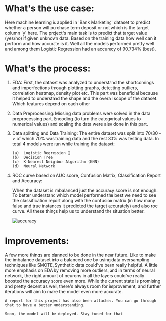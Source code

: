 # What's the use case:
Here machine learning is applied in 'Bank Marketing' dataset to predict whether a person will purchase term deposit or not which is the target column 'y' here. The project's main task is to predict that target value (yes/no) if given unknown data. Based on the training data how well can it perform and how accurate is it. Well all the models performed pretty well and among them Logistic Regression had an accuracy of 90.734% (best). 


# What's the process:

  1. EDA: First, the dataset was analyzed to understand the shortcomings and imperfections through plotting graphs, detecting outliers, correlation heatmap, density plot 
      etc. This part was beneficial because it helped to understand the shape and the overall scope of the dataset. Which features depend on each other

    
  2. Data Preprocessing: Missing data problems were solved in the data preprocessing part. Encoding (to turn the categorical values to numerical values) and scaling the data      were also done in this part.

  
  3. Data splitting and Data Training: The entire dataset was split into 70/30 -> of which 70% was training data and the rest 30% was testing data. In total 4 models were 
     run while training the dataset:

         (a)  Logistic Regression 🎯
         (b)  Decision Tree
         (c)  K-Nearest Neighbor Algorithm (KNN)
         (d)  Neural Network

  4. ROC curve based on AUC score, Confusion Matrix, Classification Report and Accuracy:

     When the dataset is imbalanced just the accuracy score is not enough. To better understand which model performed the best we need to see the classification report along      with the confusion matrix (in how many false and true instances it predicted the target accurately) and also roc curve. All these things help us to understand the            situation better.  


      ![accuracy](https://github.com/user-attachments/assets/e0e1c9ea-bfa1-4f14-9916-70ae43b93f1a)


# Improvements:

A few more things are planned to be done in the near future. Like to make the imbalance dataset into a balanced one by using data oversampling techniques like SMOTE, Synthetic data could've been really helpful. A little more emphasis on EDA by removing more outliers, and in terms of neural network, the right amount of neurons in all the layers could've really boosted the accuracy score even more. While the current state is promising and pretty decent as well, there's always room for improvement, and further iterations will aim to make the model even more accurate.

`A report for this project has also been attached. You can go through that to have a better understanding.`


`Soon, the model will be deployed. Stay tuned for that`
